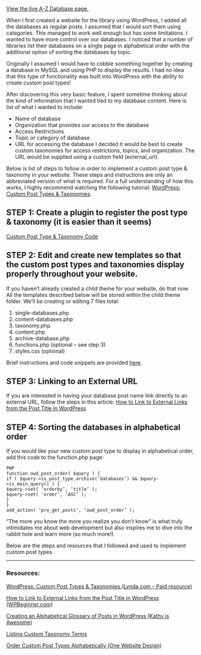 [View the live A-Z Database page.](https://we247.org/databases/)

When I first created a website for the library using WordPress, I added all the databases as regular posts.  I assumed that I would sort them using categories.  This managed to work well enough but has some limitations.  I wanted to have more control over our databases.  I noticed that a number of libraries list their databases on a single page in alphabetical order with the additional option of sorting the databases by topic.  

Originally I assumed I would have to cobble something together by creating a database in MySQL and using PHP to display the results.  I had no idea that this type of functionality was built into WordPress with the ability to create custom post types!

After discovering this very basic feature, I spent sometime thinking about the kind of information that I wanted tied to my database content.  Here is list of what I wanted to include:

* Name of database
* Organization that provides our access to the database
* Access Restrictions
* Topic or category of database
* URL for accessing the database
I decided it would be best to create custom taxonomies for access restrictions, topics, and organization. The URL would be supplied using a custom field (external_url).

Below is list of steps to follow in order to implement a custom post type & taxonomy in your website.  These steps and instructions are only an abbreviated version of what is required.  For a full understanding of how this works, I highly recommend watching the following tutorial: [WordPress: Custom Post Types & Taxonomies](https://www.lynda.com/WordPress-tutorials/WordPress-Custom-Post-Types-Taxonomies/163113-2.html).

## STEP 1: Create a plugin  to register the post type & taxonomy (it is easier than it seems)
[Custom Post Type & Taxonomy Code](http://melanieawilson.com/melanieawilson/wp-content/uploads/2016/07/posttypes.pdf)

## STEP 2: Edit and create new templates so that the custom post types and taxonomies display properly throughout your website.
If you haven’t already created a child theme for your website, do that now.  All the templates described below will be stored within the child theme folder.  We’ll be creating or editing 7 files total:

1. single-databases.php
2. content-databases.php
3. taxonomy.php
4. content.php
5. archive-database.php
6. functions.php (optional – see step 3)
7. styles.css (optional)

Brief instructions and code snippets are provided [here](http://melanieawilson.com/melanieawilson/wp-content/uploads/2016/07/InstructionsforCustompostype.pdf).

## STEP 3: Linking to an External URL
If you are interested in having your database post name link directly to an external URL, follow the steps in this article: [How to Link to External Links from the Post Title in WordPress](https://www.wpbeginner.com/wp-tutorials/how-to-link-to-external-links-from-the-post-title-in-wordpress/)

## STEP 4: Sorting the databases in alphabetical order
If you would like your new custom post type to display in alphabetical order, add this code to the function.php page:

```
PHP
function owd_post_order( $query ) {
if ( $query->is_post_type_archive(‘databases’) && $query->is_main_query() ) {
$query->set( ‘orderby’, ‘title’ );
$query->set( ‘order’, ‘ASC’ );
}
}
add_action( ‘pre_get_posts’, ‘owd_post_order’ );
```

“The more you know the more you realize you don’t know” is what truly intimidates me about web development but also inspires me to dive into the rabbit hole and learn more (so much more!).

Below are the steps and resources that I followed and used to implement custom post types.

----
### Resources:
[WordPress: Custom Post Types & Taxonomies (Lynda.com – Paid resource)](https://www.lynda.com/WordPress-tutorials/WordPress-Custom-Post-Types-Taxonomies/163113-2.html)

[How to Link to External Links from the Post Title in WordPress (WPBeginner.com)](https://www.wpbeginner.com/wp-tutorials/how-to-link-to-external-links-from-the-post-title-in-wordpress/)

[Creating an Alphabetical Glossary of Posts in WordPress (Kathy is Awesome)](https://www.kathyisawesome.com/alphabetical-posts-glossary/)

[Listing Custom Taxonomy Terms](https://wordpress.org/support/topic/listing-custom-taxonomy-terms/)

[Order Custom Post Types Alphabetically (One Website Design)](https://www.onewebsitedesign.co.uk/wordpress-tips/order-wordpress-custom-post-type-alphabetically/)
